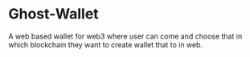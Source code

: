 # Ghost-Wallet
A web based wallet for web3 where user can come and choose that in which blockchain they want to create wallet that to in web.
